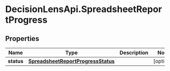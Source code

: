 # DecisionLensApi.SpreadsheetReportProgress

## Properties
Name | Type | Description | Notes
------------ | ------------- | ------------- | -------------
**status** | [**SpreadsheetReportProgressStatus**](SpreadsheetReportProgressStatus.md) |  | [optional] 


